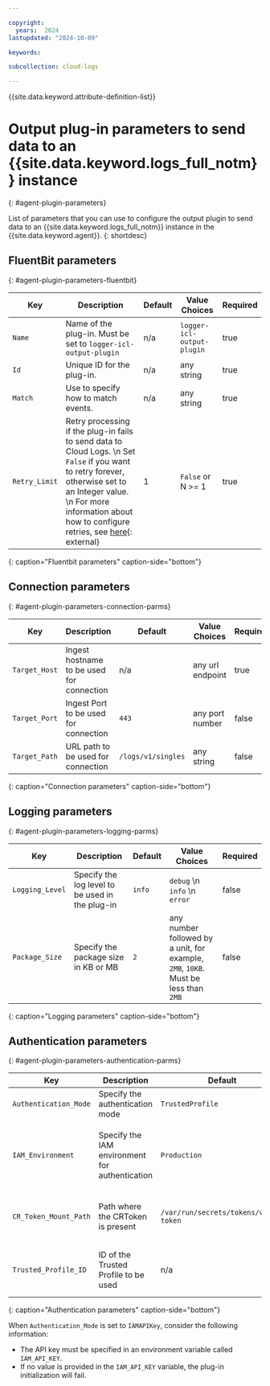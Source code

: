 ```yaml
---

copyright:
  years:  2024
lastupdated: "2024-10-09"

keywords:

subcollection: cloud-logs

---
```


{{site.data.keyword.attribute-definition-list}}

# Output plug-in parameters to send data to an {{site.data.keyword.logs_full_notm}} instance
{: #agent-plugin-parameters}


List of parameters that you can use to configure the output plugin to send data to an {{site.data.keyword.logs_full_notm}} instance in the {{site.data.keyword.agent}}.
{: shortdesc}

## FluentBit parameters
{: #agent-plugin-parameters-fluentbit}

|  Key   |  Description |  Default | Value Choices  | Required  |
|--------|---|---|---|---|
| `Name`   |  Name of the plug-in. Must be set to `logger-icl-output-plugin` | n/a  |  `logger-icl-output-plugin` | true  |
| `Id`     |  Unique ID for the plug-in. |  n/a |  any string  | true  |
| `Match`  |  Use to specify how to match events. |  n/a |  any string  | true  |
| `Retry_Limit` |  Retry processing if the plug-in fails to send data to Cloud Logs.  \n Set `False` if you want to retry forever, otherwise set to an Integer value.  \n For more information about how to configure retries, see [here](https://docs.fluentbit.io/manual/administration/scheduling-and-retries#configuring-retries){: external} |  1 |  `False` or N >= 1  | true  |
{: caption="Fluentbit parameters" caption-side="bottom"}


## Connection parameters
{: #agent-plugin-parameters-connection-parms}

|  Key   |  Description |  Default | Value Choices  | Required  |
|--------|---|---|---|---|
|  `Target_Host` |  Ingest hostname to be used for connection |  n/a |  any url endpoint  | true  |
|  `Target_Port` |  Ingest Port to be used for connection |  `443` |  any port number  | false  |
|  `Target_Path` |  URL path to be used for connection |  `/logs/v1/singles` |  any string  | false  |
{: caption="Connection parameters" caption-side="bottom"}

## Logging parameters
{: #agent-plugin-parameters-logging-parms}

|  Key   |  Description |  Default | Value Choices  | Required  |
|--------|---|---|---|---|
|  `Logging_Level` |  Specify the log level to be used in the plug-in |  `info` |  `debug`  \n `info`  \n `error`  | false  |
|  `Package_Size` | Specify the package size in KB or MB | `2` | any number followed by a unit, for example, `2MB`, `10KB`. Must be less than `2MB` | false |
{: caption="Logging parameters" caption-side="bottom"}


## Authentication parameters
{: #agent-plugin-parameters-authentication-parms}

|  Key   |  Description |  Default | Value Choices  | Required  |
|--------|---|---|---|---|
|  `Authentication_Mode` |  Specify the authentication mode |  `TrustedProfile` | `TrustedProfile`  \n `IAMAPIKey`  | false  |
|  `IAM_Environment` |  Specify the IAM environment for authentication |  `Production` |  `Production` specifies the public endpoint `iam.cloud.ibm.com`  \n `PrivateProduction` specifies the private endpoint `private.iam.cloud.ibm.com` | false  |
|  `CR_Token_Mount_Path` |  Path where the CRToken is present |  `/var/run/secrets/tokens/vault-token` | any string  | false - Only used when Authentication_Mode is set to TrustedProfile  |
|  `Trusted_Profile_ID` |  ID of the Trusted Profile to be used |  n/a |  any string	  | true - Only used when Authentication_Mode is set to TrustedProfile |
{: caption="Authentication parameters" caption-side="bottom"}

When `Authentication_Mode` is set to `IAMAPIKey`, consider the following information:

- The API key must be specified in an environment variable called `IAM_API_KEY`.
- If no value is provided in the `IAM_API_KEY` variable, the plug-in initialization will fail.
